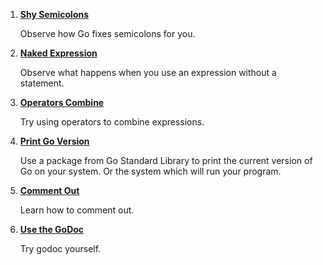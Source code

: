 1. **[Shy Semicolons](https://github.com/inancgumus/learngo/tree/master/04-statements-expressions-comments/exercises/01-shy-semicolons)**

    Observe how Go fixes semicolons for you.

2. **[Naked Expression](https://github.com/inancgumus/learngo/tree/master/04-statements-expressions-comments/exercises/01-shy-semicolons)**

    Observe what happens when you use an expression without a statement.

3. **[Operators Combine](https://github.com/inancgumus/learngo/tree/master/04-statements-expressions-comments/exercises/03-operators-combine)**

    Try using operators to combine expressions.

4. **[Print Go Version](https://github.com/inancgumus/learngo/tree/master/04-statements-expressions-comments/exercises/04-print-go-version)**

    Use a package from Go Standard Library to print the current version of Go on your system. Or the system which will run your program.

5. **[Comment Out](https://github.com/inancgumus/learngo/tree/master/04-statements-expressions-comments/exercises/05-comment-out)**

    Learn how to comment out.

6. **[Use the GoDoc](https://github.com/inancgumus/learngo/tree/master/04-statements-expressions-comments/exercises/06-use-godoc)**

    Try godoc yourself.